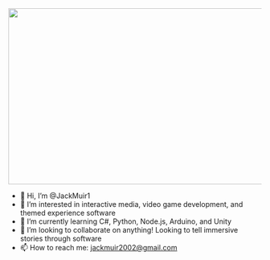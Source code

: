 <img src="intro.gif" width="700" height="350" />

- 👋 Hi, I’m @JackMuir1
- 👀 I’m interested in interactive media, video game development, and themed experience software
- 🌱 I’m currently learning C#, Python, Node.js, Arduino, and Unity
- 💞️ I’m looking to collaborate on anything! Looking to tell immersive stories through software
- 📫 How to reach me: jackmuir2002@gmail.com
